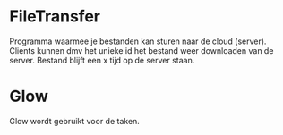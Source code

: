 # FileTransfer

Programma waarmee je bestanden kan sturen naar de cloud (server).
Clients kunnen dmv het unieke id het bestand weer downloaden van de server.
Bestand blijft een x tijd op de server staan.

# Glow
Glow wordt gebruikt voor de taken.
